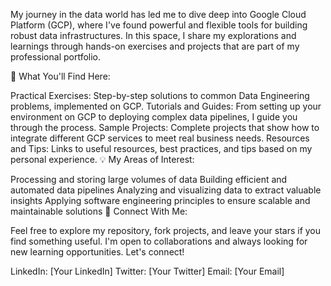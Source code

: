 My journey in the data world has led me to dive deep into Google Cloud Platform (GCP), where I've found powerful and flexible tools for building robust data infrastructures. In this space, I share my explorations and learnings through hands-on exercises and projects that are part of my professional portfolio.

🌟 What You'll Find Here:

Practical Exercises: Step-by-step solutions to common Data Engineering problems, implemented on GCP.
Tutorials and Guides: From setting up your environment on GCP to deploying complex data pipelines, I guide you through the process.
Sample Projects: Complete projects that show how to integrate different GCP services to meet real business needs.
Resources and Tips: Links to useful resources, best practices, and tips based on my personal experience.
💡 My Areas of Interest:

Processing and storing large volumes of data
Building efficient and automated data pipelines
Analyzing and visualizing data to extract valuable insights
Applying software engineering principles to ensure scalable and maintainable solutions
🔗 Connect With Me:

Feel free to explore my repository, fork projects, and leave your stars if you find something useful. I'm open to collaborations and always looking for new learning opportunities. Let's connect!

LinkedIn: [Your LinkedIn]
Twitter: [Your Twitter]
Email: [Your Email]
